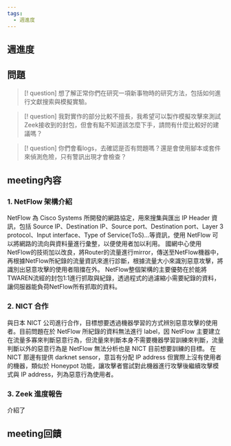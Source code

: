 ```yaml
---
tags:
  - 週進度
---
```

## 週進度

## 問題
>[! question] 想了解正常你們在研究一項新事物時的研究方法，包括如何進行文獻搜索與模擬實驗。

>[! question] 我對實作的部分比較不擅長，我希望可以製作模擬攻擊來測試Zeek接收到的封包，但會有點不知道該怎麼下手，請問有什麼比較好的建議嗎？

>[! question] 你們會看logs，去確認是否有問題嗎？還是會使用腳本或套件來偵測危險，只有警訊出現才會檢查？
## meeting內容
### 1. NetFlow 架構介紹
NetFlow 為 Cisco Systems 所開發的網路協定，用來搜集與匯出 IP Header 資訊，包括 Source IP、Destination IP、Source port、Destination port、Layer 3 protocol、Input interface、Type of Service(ToS)...等資訊，使用 NetFlow 可以將網路的流向與資料量進行彙整，以便使用者加以利用。
國網中心使用NetFlow的技術加以改良，將Router的流量進行mirror，傳送至NetFlow機器中，再根據NetFlow所紀錄的流量資訊來進行診斷，根據流量大小來識別惡意攻擊，將識別出惡意攻擊的使用者阻擋在外。
NetFlow整個架構的主要優勢在於能將TWAREN流經的封包1:1進行抓取與紀錄，透過程式的過濾縮小需要紀錄的資料，讓伺服器能負荷NetFlow所有抓取的資料。
### 2. NICT 合作
與日本 NICT 公司進行合作，目標想要透過機器學習的方式辨別惡意攻擊的使用者。目前問題在於 NetFlow 所紀錄的資料無法進行 label，因 NetFlow 主要建立在流量多寡來判斷惡意行為，但流量來判斷本身不需要機器學習訓練來判斷，流量判斷以外的惡意行為是 NetFlow 無法分析也是 NICT 目前想要訓練的目標。
在 NICT 那邊有提供 darknet sensor，意旨有分配 IP address 但實際上沒有使用者的機器，類似於 Honeypot 功能，讓攻擊者嘗試對此機器進行攻擊後繼續攻擊模式與 IP address，列為惡意行為使用者。
### 3. Zeek 進度報告
介紹了

## meeting回饋
